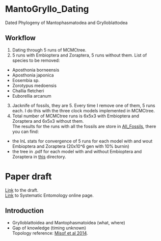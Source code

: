# MantoGryllo_Dating
Dated Phylogeny of Mantophasmatodea and Grylloblattodea
## Workflow
1) Dating through 5 runs of MCMCtree.
2) 5 runs with Embioptera and Zoraptera, 5 runs without them. List of species to be removed:
  - Aposthonia borneensis
  - Aposthonia japonica
  - Eosembia sp.
  - Zorotypus medoensis
  - Challia fletcheri
  - Euborellia arcanum
3) Jacknife of fossils, they are 5. Every time I remove one of them, 5 runs each. I do this with the three clock models implemented in MCMCtree.
4) Total number of MCMCtree runs is 6x5x3 with Embioptera and Zoraptera and 6x5x3 without them.  
The results for the runs with all the fossils are store in [All_Fossils](All_Fossils), there you can find:
- the lnL stats for convergence of 5 runs for each model with and wout Embioptera and Zoraptera (20x10^6 gen with 10% burnin)
- the tree in .pdf for each model with and without Embioptera and Zoraptera in [this](All_Fossils/Trees.pdf) directory.
# Paper draft
[Link](https://docs.google.com/document/d/1J3gq3wQtmarodkV0guRLSztjU48_idVBuGVGOqmFKoQ/edit?hl=it&pli=1#heading=h.kyh1jjl3h2e2) to the draft.  
[Link](https://resjournals.onlinelibrary.wiley.com/journal/13653113) to Systematic Entomology online page.
## Introduction
- Grylloblattoidea and Mantophasmatoidea (what, where)
- Gap of knowledge (timing unknown)  
Topology reference: [Misof et al 2014](https://www.researchgate.net/profile/Guillem-Ylla/publication/322698687/figure/fig1/AS:614339941761024@1523481464078/Phylogenetic-tree-of-insects-modified-from-Misof-et-al-2014-The-Blattodea-branch.png).
